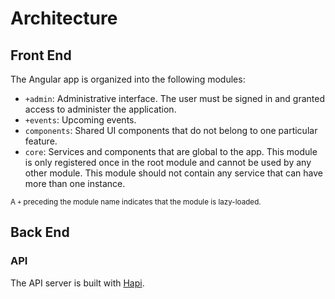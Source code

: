 # Architecture

## Front End

The Angular app is organized into the following modules:

* `+admin`: Administrative interface. The user must be signed in and granted access to administer the application.
* `+events`: Upcoming events.
* `components`: Shared UI components that do not belong to one particular feature.
* `core`: Services and components that are global to the app. This module is only registered once in the root module and cannot be used by any other module. This module should not contain any service that can have more than one instance.

<small>A `+` preceding the module name indicates that the module is lazy-loaded.</small>

## Back End

### API

The API server is built with [Hapi](https://hapijs.com/).
